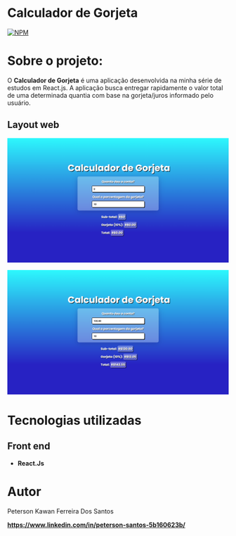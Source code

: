 # Calculador de Gorjeta
[![NPM](https://img.shields.io/npm/l/react)](https://github.com/peterson2003/calculador-de-gorjeta/blob/main/LICENSE)

# Sobre o projeto:

O **Calculador de Gorjeta** é uma aplicação desenvolvida na minha série de estudos em React.js. A aplicação busca entregar rapidamente o valor total de uma determinada quantia com base na gorjeta/juros informado pelo usuário.

## Layout web

![Web 1](./readme%20images/Screenshot_9.png)


![Web 2](./readme%20images/Screenshot_10.png)

# Tecnologias utilizadas

## Front end

- **React.Js**

# Autor

Peterson Kawan Ferreira Dos Santos

**https://www.linkedin.com/in/peterson-santos-5b160623b/**
